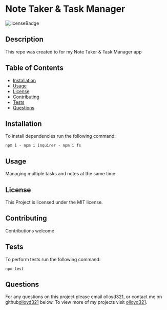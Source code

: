 # Note Taker & Task Manager
![licenseBadge](https://img.shields.io/badge/License-MIT-red)

## Description 

This repo was created to for my Note Taker & Task Manager app

## Table of Contents

* [Installation](#installation) 
* [Usage](#usage)
* [License](#license) 
* [Contributing](#contributing) 
* [Tests](#tests)
* [Questions](#questions)

## Installation 

To install dependencies run the following command: 

```
npm i - npm i inquirer - npm i fs
```

## Usage 

Managing multiple tasks and notes at the same time

## License 
  
This Project is licensed under the MIT license.

## Contributing

Contributions welcome

## Tests

To perform tests run the following command: 

```
npm test
```

## Questions

For any questions on this project please email olloyd321, or contact me on github[olloyd321](https://github.com/olloyd321/) below.
To view more of my projects visit [olloyd321](https://github.com/olloyd321/).


